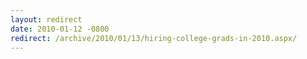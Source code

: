 ```yaml
---
layout: redirect
date: 2010-01-12 -0800
redirect: /archive/2010/01/13/hiring-college-grads-in-2010.aspx/
---
```

